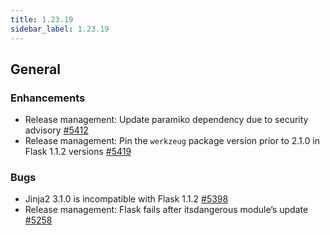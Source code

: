 ```yaml
---
title: 1.23.19
sidebar_label: 1.23.19
---
```


## General

### Enhancements

- Release management: Update paramiko dependency due to security advisory [#5412](https://github.com/rucio/rucio/issues/5412)
- Release management: Pin the `werkzeug` package version prior to 2.1.0 in Flask 1.1.2 versions [#5419](https://github.com/rucio/rucio/issues/5419)

### Bugs

- Jinja2 3.1.0 is incompatible with Flask 1.1.2 [#5398](https://github.com/rucio/rucio/issues/5398)
- Release management: Flask fails after itsdangerous module’s update [#5258](https://github.com/rucio/rucio/issues/5258)